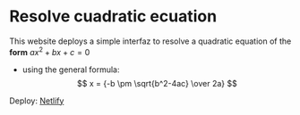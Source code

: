 # Resolve cuadratic ecuation
This website deploys a simple interfaz to resolve a quadratic equation of the **form** $ax^2 + bx + c = 0$  

- using the general formula:  
$$ x = {-b \pm \sqrt{b^2-4ac} \over 2a} $$




Deploy: [Netlify](https://resolve-cuadratic-equation.netlify.app/)

